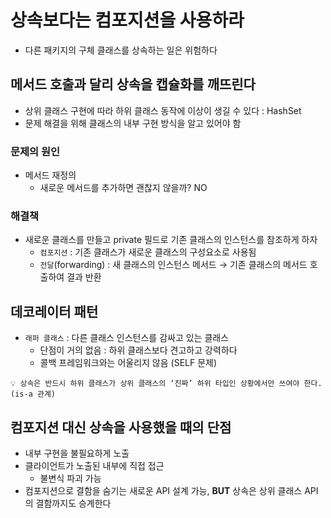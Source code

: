 # 상속보다는 컴포지션을 사용하라

- 다른 패키지의 구체 클래스를 상속하는 일은 위험하다

## 메서드 호출과 달리 상속을 캡슐화를 깨뜨린다

- 상위 클래스 구현에 따라 하위 클래스 동작에 이상이 생길 수 있다 : HashSet
- 문제 해결을 위해 클래스의 내부 구현 방식을 알고 있어야 함

### 문제의 원인

- 메서드 재정의
    - 새로운 메서드를 추가하면 괜찮지 않을까? NO

### 해결책

- 새로운 클래스를 만들고 private 필드로 기존 클래스의 인스턴스를 참조하게 하자
    - `컴포지션` : 기존 클래스가 새로운 클래스의 구성요소로 사용됨
    - `전달`(forwarding) : 새 클래스의 인스턴스 메서드 → 기존 클래스의 메서드 호출하여 결과 반환

## 데코레이터 패턴

- `래퍼 클래스` : 다른 클래스 인스턴스를 감싸고 있는 클래스
    - 단점이 거의 없음 : 하위 클래스보다 견고하고 강력하다
    - 콜백 프레임워크와는 어울리지 않음 (SELF 문제)

```
💡 상속은 반드시 하위 클래스가 상위 클래스의 ‘진짜’ 하위 타입인 상황에서만 쓰여야 한다. (is-a 관계)
```

## 컴포지션 대신 상속을 사용했을 때의 단점

- 내부 구현을 불필요하게 노출
- 클라이언트가 노출된 내부에 직접 접근
    - 불변식 파괴 가능
- 컴포지션으로 결함을 숨기는 새로운 API 설계 가능, **BUT** 상속은 상위 클래스 API의 결함까지도 승계한다